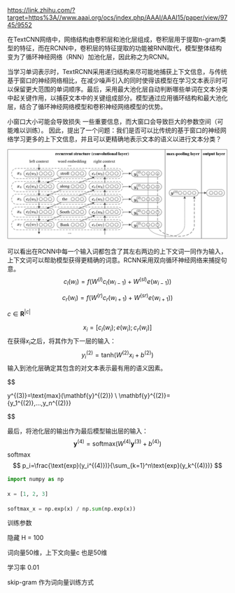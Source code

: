 https://link.zhihu.com/?target=https%3A//www.aaai.org/ocs/index.php/AAAI/AAAI15/paper/view/9745/9552

在TextCNN网络中，网络结构由卷积层和池化层组成，卷积层用于提取n-gram类型的特征，而在RCNN中，卷积层的特征提取的功能被RNN取代，模型整体结构变为了循环神经网络（RNN）加池化层，因此称之为RCNN。

当学习单词表示时，TextRCNN采用递归结构来尽可能地捕获上下文信息，与传统基于窗口的神经网络相比，在减少噪声引入的同时使得该模型在学习文本表示时可以保留更大范围的单词顺序。最后，采用最大池化层自动判断哪些单词在文本分类中起关键作用，以捕获文本中的关键组成部分。模型通过应用循环结构和最大池化层，结合了循环神经网络模型和卷积神经网络模型的优势。

小窗口大小可能会导致损失 一些重要信息，而大窗口会导致巨大的参数空间（可能难以训练）。 因此，提出了一个问题：我们是否可以比传统的基于窗口的神经网络学习更多的上下文信息，并且可以更精确地表示文本的语义以进行文本分类？

![TextRCNN](img/TextRCNN.png)

可以看出在RCNN中每一个输入词都包含了其左右两边的上下文词一同作为输入，上下文词可以帮助模型获得更精确的词意。RCNN采用双向循环神经网络来捕捉句意。
$$
c_{l}\left(w_{i}\right) =f\left(W^{(l)} c_{l}\left(w_{i-1}\right)+W^{(s l)} e\left(w_{i-1}\right)\right)
$$

$$
c_{r}\left(w_{i}\right) =f\left(W^{(r)} c_{r}\left(w_{i+1}\right)+W^{(s r)} e\left(w_{i+1}\right)\right)
$$



$c \in \mathbf{R}^{|c|}$


$$
x_i=[c_l(w_i);e(w_i);c_r(w_i)]
$$
在获得$x_i$之后，将其作为下一层的输入：
$$
y_i^{(2)}=\text{tanh}(W^{(2)}x_i+b^{(2)})
$$
输入到池化层确定其包含的对文本表示最有用的语义因素。

$$


y^{(3)}=\text{max}(\mathbf{y}^{(2)}) \\ \mathbf{y}^{(2)}=\{y_1^{(2)},...,y_n^{(2)}\}


$$

最后，将池化层的输出作为最后模型输出层的输入：
$$
\mathbf{y}^{(4)}=\text{softmax}(W^{(4)}\mathbf{y}^{(3)}+b^{(4)})
$$
softmax
$$
p_i=\frac{\text{exp}(y_i^{(4)})}{\sum_{k=1}^n\text{exp}(y_k^{(4)})}
$$


```python
import numpy as np

x = [1, 2, 3]

softmax_x = np.exp(x) / np.sum(np.exp(x))
```



训练参数

隐藏 H = 100

词向量50维，上下文向量c 也是50维

学习率 0.01

skip-gram 作为词向量训练方式

